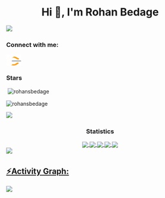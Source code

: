 <h1 align="center">Hi 👋, I'm Rohan Bedage</h1>
<div> <a href="https://github.com/rohansbedage" target="_blank"><img src="https://img.shields.io/badge/GitHub-100000?style=for-the-badge&logo=github&logoColor=white" target="_blank"></a>
</div><h3 align="left">Connect with me:</h3>
<p align="left">
<a href="https://www.leetcode.com/rohan_bedage" target="blank"><img align="center" src="https://raw.githubusercontent.com/teamedwardforever/Readme-Generator/71f25dd8b98329b168142a6b782a107b75eab178/svg/Social/leet-code.svg" alt="rohan_bedage" height="30" width="40" /></a></p>

<h3 align="left">Stars</h3>
<p>&nbsp;<img align="center" height="180em" src="https://github-readme-stats.vercel.app/api?username=rohansbedage&show_icons=true&locale=en&theme=" alt="rohansbedage" /></p>

<p><img align="center" height="180em" src="https://github-readme-streak-stats.herokuapp.com/?user=rohansbedage&theme=" alt="rohansbedage" /></p>

<img src="https://user-images.githubusercontent.com/73097560/115834477-dbab4500-a447-11eb-908a-139a6edaec5c.gif"><h3 align="center">Statistics</h3>
<div align="center">
<a href="https://github.com/rohansbedage">
<img align="center" src="http://github-profile-summary-cards.vercel.app/api/cards/stats?username=rohansbedage&theme=2077" height="180em" />
<img align="center" src="http://github-profile-summary-cards.vercel.app/api/cards/most-commit-language?username=rohansbedage&theme=2077" height="180em" />
<img align="center" src="http://github-profile-summary-cards.vercel.app/api/cards/repos-per-language?username=rohansbedage&theme=2077" height="180em" />
<img align="center" src="http://github-profile-summary-cards.vercel.app/api/cards/productive-time?username=rohansbedage&theme=2077" height="180em" />
<img align="center" src="http://github-profile-summary-cards.vercel.app/api/cards/profile-details?username=rohansbedage&theme=2077" height="180em" />
</div>
<img src="https://user-images.githubusercontent.com/73097560/115834477-dbab4500-a447-11eb-908a-139a6edaec5c.gif"><h2 align="left">⚡Activity Graph:</h2>
<img align="center" src="https://github-readme-activity-graph.vercel.app/graph?username=rohansbedage&theme=github-dark"/>
